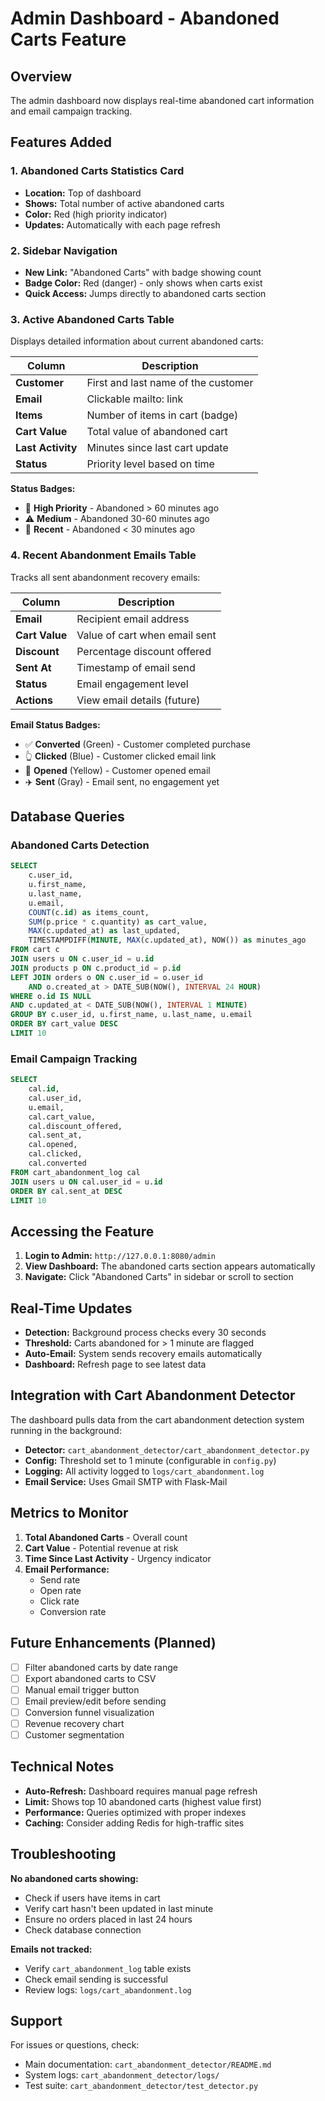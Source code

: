 # Admin Dashboard - Abandoned Carts Feature

## Overview
The admin dashboard now displays real-time abandoned cart information and email campaign tracking.

## Features Added

### 1. Abandoned Carts Statistics Card
- **Location:** Top of dashboard
- **Shows:** Total number of active abandoned carts
- **Color:** Red (high priority indicator)
- **Updates:** Automatically with each page refresh

### 2. Sidebar Navigation
- **New Link:** "Abandoned Carts" with badge showing count
- **Badge Color:** Red (danger) - only shows when carts exist
- **Quick Access:** Jumps directly to abandoned carts section

### 3. Active Abandoned Carts Table
Displays detailed information about current abandoned carts:

| Column | Description |
|--------|-------------|
| **Customer** | First and last name of the customer |
| **Email** | Clickable mailto: link |
| **Items** | Number of items in cart (badge) |
| **Cart Value** | Total value of abandoned cart |
| **Last Activity** | Minutes since last cart update |
| **Status** | Priority level based on time |

**Status Badges:**
- 🔴 **High Priority** - Abandoned > 60 minutes ago
- ⚠️ **Medium** - Abandoned 30-60 minutes ago  
- 🔵 **Recent** - Abandoned < 30 minutes ago

### 4. Recent Abandonment Emails Table
Tracks all sent abandonment recovery emails:

| Column | Description |
|--------|-------------|
| **Email** | Recipient email address |
| **Cart Value** | Value of cart when email sent |
| **Discount** | Percentage discount offered |
| **Sent At** | Timestamp of email send |
| **Status** | Email engagement level |
| **Actions** | View email details (future) |

**Email Status Badges:**
- ✅ **Converted** (Green) - Customer completed purchase
- 👆 **Clicked** (Blue) - Customer clicked email link
- 📧 **Opened** (Yellow) - Customer opened email
- ✈️ **Sent** (Gray) - Email sent, no engagement yet

## Database Queries

### Abandoned Carts Detection
```sql
SELECT 
    c.user_id,
    u.first_name,
    u.last_name,
    u.email,
    COUNT(c.id) as items_count,
    SUM(p.price * c.quantity) as cart_value,
    MAX(c.updated_at) as last_updated,
    TIMESTAMPDIFF(MINUTE, MAX(c.updated_at), NOW()) as minutes_ago
FROM cart c
JOIN users u ON c.user_id = u.id
JOIN products p ON c.product_id = p.id
LEFT JOIN orders o ON c.user_id = o.user_id 
    AND o.created_at > DATE_SUB(NOW(), INTERVAL 24 HOUR)
WHERE o.id IS NULL
AND c.updated_at < DATE_SUB(NOW(), INTERVAL 1 MINUTE)
GROUP BY c.user_id, u.first_name, u.last_name, u.email
ORDER BY cart_value DESC
LIMIT 10
```

### Email Campaign Tracking
```sql
SELECT 
    cal.id,
    cal.user_id,
    u.email,
    cal.cart_value,
    cal.discount_offered,
    cal.sent_at,
    cal.opened,
    cal.clicked,
    cal.converted
FROM cart_abandonment_log cal
JOIN users u ON cal.user_id = u.id
ORDER BY cal.sent_at DESC
LIMIT 10
```

## Accessing the Feature

1. **Login to Admin:** `http://127.0.0.1:8080/admin`
2. **View Dashboard:** The abandoned carts section appears automatically
3. **Navigate:** Click "Abandoned Carts" in sidebar or scroll to section

## Real-Time Updates

- **Detection:** Background process checks every 30 seconds
- **Threshold:** Carts abandoned for > 1 minute are flagged
- **Auto-Email:** System sends recovery emails automatically
- **Dashboard:** Refresh page to see latest data

## Integration with Cart Abandonment Detector

The dashboard pulls data from the cart abandonment detection system running in the background:

- **Detector:** `cart_abandonment_detector/cart_abandonment_detector.py`
- **Config:** Threshold set to 1 minute (configurable in `config.py`)
- **Logging:** All activity logged to `logs/cart_abandonment.log`
- **Email Service:** Uses Gmail SMTP with Flask-Mail

## Metrics to Monitor

1. **Total Abandoned Carts** - Overall count
2. **Cart Value** - Potential revenue at risk
3. **Time Since Last Activity** - Urgency indicator
4. **Email Performance:**
   - Send rate
   - Open rate  
   - Click rate
   - Conversion rate

## Future Enhancements (Planned)

- [ ] Filter abandoned carts by date range
- [ ] Export abandoned carts to CSV
- [ ] Manual email trigger button
- [ ] Email preview/edit before sending
- [ ] Conversion funnel visualization
- [ ] Revenue recovery chart
- [ ] Customer segmentation

## Technical Notes

- **Auto-Refresh:** Dashboard requires manual page refresh
- **Limit:** Shows top 10 abandoned carts (highest value first)
- **Performance:** Queries optimized with proper indexes
- **Caching:** Consider adding Redis for high-traffic sites

## Troubleshooting

**No abandoned carts showing:**
- Check if users have items in cart
- Verify cart hasn't been updated in last minute
- Ensure no orders placed in last 24 hours
- Check database connection

**Emails not tracked:**
- Verify `cart_abandonment_log` table exists
- Check email sending is successful
- Review logs: `logs/cart_abandonment.log`

## Support

For issues or questions, check:
- Main documentation: `cart_abandonment_detector/README.md`
- System logs: `cart_abandonment_detector/logs/`
- Test suite: `cart_abandonment_detector/test_detector.py`
